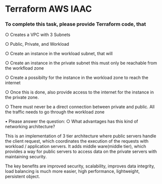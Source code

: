 # Terraform AWS IAAC
### To complete this task, please provide Terraform code, that
○ Creates a VPC with 3 Subnets

○ Public, Private, and Workload

○ Create an instance in the workload subnet, that will

○ Create an instance in the private subnet this must only be reachable from the workfload zone

○ Create a possibilty for the instance in the workload zone to reach the internet

○ Once this is done, also provide access to the internet for the instance in the private zone.

○ There must never be a direct connection between private and public. All the traffic needs to go through the workload zone

• Please answer the question:
○ What advantages has this kind of networking architecture?

This is an implementation of 3 tier architecture where public servers handle the client request, which coordinates the execution of the requests with workload / application servers. It adds middle ware(middle tier), which provides a way for public servers to access data on the private servers with maintaining security.

The key benefits are improved security, scalability, improves data integrity, load balancing is much more easier, high performance, lightweight, persistent object.